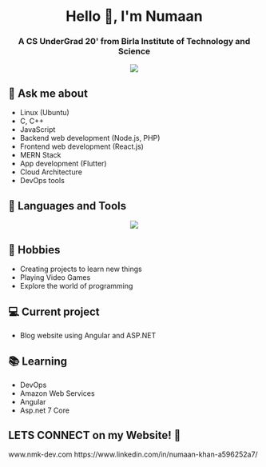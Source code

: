 <h1 align="center">Hello 👋, I'm Numaan</h1>
<h3 align="center">A CS UnderGrad 20' from Birla Institute of Technology and Science </h3>

<p align="center">
  <img src="https://github.com/demartini/demartini/blob/master/code.gif">
</p>


## 💬 Ask me about
- Linux (Ubuntu)
- C, C++
- JavaScript
- Backend web development (Node.js, PHP)
- Frontend web development (React.js)
- MERN Stack
- App development (Flutter)
- Cloud Architecture
- DevOps tools


## 🔧 Languages and Tools
<p align="center">
  <a href="https://skillicons.dev">
    <img src="https://skillicons.dev/icons?i=git,kubernetes,docker,c,vim,java,javascript,react,c,aws,jenkins,mysql,linux,androidstudio,flutter,py,bootstrap,html,css,pug,mongodb,bash,dart,firebase,go,nodejs,php" />
  </a>
</p>

## 📅 Hobbies
- Creating projects to learn new things
- Playing Video Games
- Explore the world of programming

## 💻 Current project
- Blog website using Angular and ASP.NET

## 📚 Learning
- DevOps 
- Amazon Web Services
- Angular
- Asp.net 7 Core

<h2>LETS CONNECT on my Website! 👋</h2>
  www.nmk-dev.com
  https://www.linkedin.com/in/numaan-khan-a596252a7/

<!-- <div id = "some_issues">
  <p>It is a little list of problems you can face while implementing this kind of stuff</p>
  <ul id = "problem_list">
    <li>
      Github tend to cache anonymized URL, so you should visit this link if you have problem with image cache.
      https://docs.github.com/es/github/authenticating-to-github/about-anonymized-image-urls
    </li>
    <li>
      When you wrap your HTML in SVG/foreignObject maybe nothing show up. You can solve this issue visiting this link.
      https://stackoverflow.com/questions/13848039/svg-foreignobject-contents-do-not-display-unless-plain-text
    </li>
  </ul>
</div> -->

<!--
**iamnmk/iamnmk** is a ✨ _special_ ✨ repository because its `README.md` (this file) appears on your GitHub profile.

Here are some ideas to get you started:

- 🔭 I’m currently working on ...
- 🌱 I’m currently learning ...
- 👯 I’m looking to collaborate on ...
- 🤔 I’m looking for help with ...
- 💬 Ask me about ...
- 📫 How to reach me: ...
- 😄 Pronouns: ...
- ⚡ Fun fact: ...
-->
